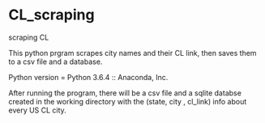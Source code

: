 # CL_scraping
scraping CL

This python prgram scrapes city names and their CL link, then saves them to a csv file and a database.


Python version = Python 3.6.4 :: Anaconda, Inc.

After running the program, there will be a csv file and a sqlite databse created in the working directory with
the (state, city , cl_link) info about every US CL city. 





